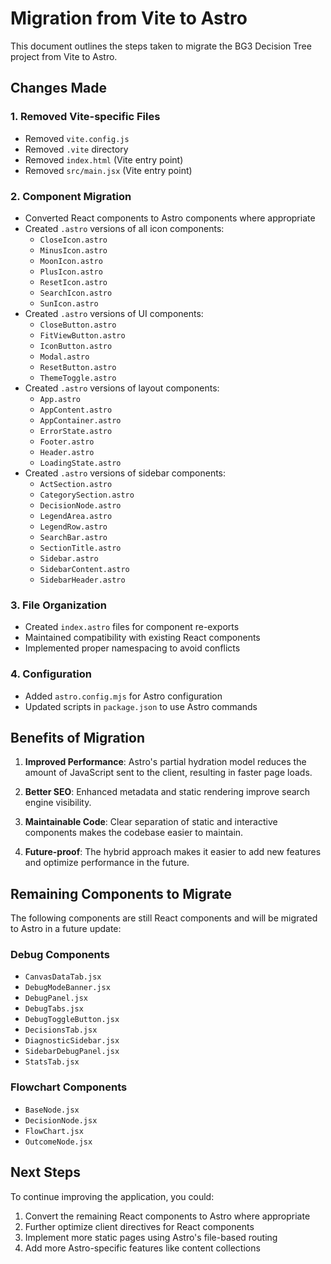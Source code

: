 # Migration from Vite to Astro

This document outlines the steps taken to migrate the BG3 Decision Tree project from Vite to Astro.

## Changes Made

### 1. Removed Vite-specific Files

- Removed `vite.config.js`
- Removed `.vite` directory
- Removed `index.html` (Vite entry point)
- Removed `src/main.jsx` (Vite entry point)

### 2. Component Migration

- Converted React components to Astro components where appropriate
- Created `.astro` versions of all icon components:
  - `CloseIcon.astro`
  - `MinusIcon.astro`
  - `MoonIcon.astro`
  - `PlusIcon.astro`
  - `ResetIcon.astro`
  - `SearchIcon.astro`
  - `SunIcon.astro`
- Created `.astro` versions of UI components:
  - `CloseButton.astro`
  - `FitViewButton.astro`
  - `IconButton.astro`
  - `Modal.astro`
  - `ResetButton.astro`
  - `ThemeToggle.astro`
- Created `.astro` versions of layout components:
  - `App.astro`
  - `AppContent.astro`
  - `AppContainer.astro`
  - `ErrorState.astro`
  - `Footer.astro`
  - `Header.astro`
  - `LoadingState.astro`
- Created `.astro` versions of sidebar components:
  - `ActSection.astro`
  - `CategorySection.astro`
  - `DecisionNode.astro`
  - `LegendArea.astro`
  - `LegendRow.astro`
  - `SearchBar.astro`
  - `SectionTitle.astro`
  - `Sidebar.astro`
  - `SidebarContent.astro`
  - `SidebarHeader.astro`

### 3. File Organization

- Created `index.astro` files for component re-exports
- Maintained compatibility with existing React components
- Implemented proper namespacing to avoid conflicts

### 4. Configuration

- Added `astro.config.mjs` for Astro configuration
- Updated scripts in `package.json` to use Astro commands

## Benefits of Migration

1. **Improved Performance**: Astro's partial hydration model reduces the amount of JavaScript sent to the client, resulting in faster page loads.

2. **Better SEO**: Enhanced metadata and static rendering improve search engine visibility.

3. **Maintainable Code**: Clear separation of static and interactive components makes the codebase easier to maintain.

4. **Future-proof**: The hybrid approach makes it easier to add new features and optimize performance in the future.

## Remaining Components to Migrate

The following components are still React components and will be migrated to Astro in a future update:

### Debug Components

- `CanvasDataTab.jsx`
- `DebugModeBanner.jsx`
- `DebugPanel.jsx`
- `DebugTabs.jsx`
- `DebugToggleButton.jsx`
- `DecisionsTab.jsx`
- `DiagnosticSidebar.jsx`
- `SidebarDebugPanel.jsx`
- `StatsTab.jsx`

### Flowchart Components

- `BaseNode.jsx`
- `DecisionNode.jsx`
- `FlowChart.jsx`
- `OutcomeNode.jsx`

## Next Steps

To continue improving the application, you could:

1. Convert the remaining React components to Astro where appropriate
2. Further optimize client directives for React components
3. Implement more static pages using Astro's file-based routing
4. Add more Astro-specific features like content collections
